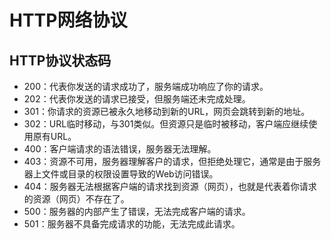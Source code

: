 # HTTP网络协议

## HTTP协议状态码

* 200：代表你发送的请求成功了，服务端成功响应了你的请求。
* 202：代表你发送的请求已接受，但服务端还未完成处理。
* 301：你请求的资源已被永久地移动到新的URL，网页会跳转到新的地址。
* 302：URL临时移动，与301类似。但资源只是临时被移动，客户端应继续使用原有URL。
* 400：客户端请求的语法错误，服务器无法理解。
* 403：资源不可用，服务器理解客户的请求，但拒绝处理它，通常是由于服务器上文件或目录的权限设置导致的Web访问错误。
* 404：服务器无法根据客户端的请求找到资源（网页），也就是代表着你请求的资源（网页）不存在了。
* 500：服务器的内部产生了错误，无法完成客户端的请求。
* 501：服务器不具备完成请求的功能，无法完成此请求。